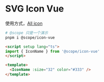 # SVG Icon Vue

使用方式，[All icon](https://patternopen.github.io/icons/)

```bash
# @scope 只是一个演示
pnpm i @scope/icon-vue
```

```html
<script setup lang="ts">
import { IconName } from '@scope/icon-vue'
</script>

<template>
  <IconName :size="32" color="#333" />
</template>
```